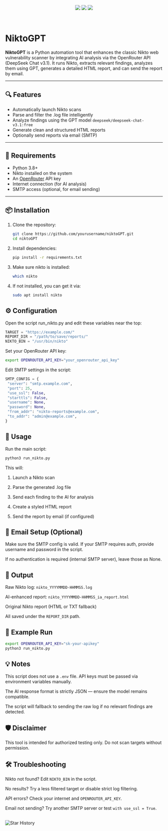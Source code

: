 <p align="center">
   <A href="https://github.com/sudo-q00us/NiktoGPT/issues"><img src="https://img.shields.io/github/issues/sudo-q00us/NiktoGPT"></A>
   <A href="https://github.com/sudo-q00us/NiktoGPT/issues?q=is%3Aissue%20state%3Aclosed"><img src="https://img.shields.io/github/issues-closed/sudo-q00us/NiktoGPT"></A>
   <A href="https://github.com/sudo-q00us/NiktoGPT/releases"><img src="https://img.shields.io/github/downloads/sudo-q00us/NiktoGPT/total"></A>
</p><BR>

# NiktoGPT

**NiktoGPT** is a Python automation tool that enhances the classic Nikto web vulnerability scanner by integrating AI analysis via the OpenRouter API (DeepSeek Chat v3.1). It runs Nikto, extracts relevant findings, analyzes them using GPT, generates a detailed HTML report, and can send the report by email.

---

## 🔍 Features

- Automatically launch Nikto scans
- Parse and filter the .log file intelligently
- Analyze findings using the GPT model `deepseek/deepseek-chat-v3.1:free`
- Generate clean and structured HTML reports
- Optionally send reports via email (SMTP)

---

## 🧰 Requirements

- Python 3.8+
- Nikto installed on the system
- An [OpenRouter](https://openrouter.ai/) API key
- Internet connection (for AI analysis)
- SMTP access (optional, for email sending)

---

## 📦 Installation

1. Clone the repository:
   ```bash
   git clone https://github.com/yourusername/niktoGPT.git
   cd niktoGPT

2. Install dependencies:
   ```bash
   pip install -r requirements.txt

3. Make sure nikto is installed:
   ```bash
   which nikto
   
4. If not installed, you can get it via:
   ```bash
   sudo apt install nikto

## ⚙️ Configuration

Open the script run_nikto.py and edit these variables near the top:
   ```python
   TARGET = "https://example.com/"
   REPORT_DIR = "/path/to/save/reports/"
   NIKTO_BIN = "/usr/bin/nikto"
   ```

Set your OpenRouter API key:
   ```bash
   export OPENROUTER_API_KEY="your_openrouter_api_key"
   ```
Edit SMTP settings in the script:
   ```python
   SMTP_CONFIG = {
    "server": "smtp.example.com",
    "port": 25,
    "use_ssl": False,
    "starttls": False,
    "username": None,
    "password": None,
    "from_addr": "nikto-reports@example.com",
    "to_addr": "admin@example.com",
}
```
## 🚀 Usage

Run the main script:
   ```bash
   python3 run_nikto.py
   ```
This will:

   1. Launch a Nikto scan

   2. Parse the generated .log file

   3. Send each finding to the AI for analysis

   4. Create a styled HTML report

   5. Send the report by email (if configured)

## 📨 Email Setup (Optional)

Make sure the SMTP config is valid. If your SMTP requires auth, provide username and password in the script.

If no authentication is required (internal SMTP server), leave those as None.

## 📁 Output

Raw Nikto log: ```nikto_YYYYMMDD-HHMMSS.log```

AI-enhanced report: ```nikto_YYYYMMDD-HHMMSS_ia_report.html```

Original Nikto report (HTML or TXT fallback)

All saved under the ```REPORT_DIR``` path.

## 🧪 Example Run
   ```bash
   export OPENROUTER_API_KEY="sk-your-apikey"
   python3 run_nikto.py
   ```
## 💡 Notes

This script does not use a ```.env``` file. API keys must be passed via environment variables manually.

The AI response format is strictly JSON — ensure the model remains compatible.

The script will fallback to sending the raw log if no relevant findings are detected.

## 🛡️ Disclaimer

This tool is intended for authorized testing only. Do not scan targets without permission.

## 🛠 Troubleshooting

Nikto not found? Edit ```NIKTO_BIN``` in the script.

No results? Try a less filtered target or disable strict log filtering.

API errors? Check your internet and ```OPENROUTER_API_KEY```.

Email not sending? Try another SMTP server or test ```with use_ssl = True```.

##
<picture>
  <source
    media="(prefers-color-scheme: dark)"
    srcset="
      https://api.star-history.com/svg?repos=sudo-q00us/NiktoGPT&type=Date&theme=dark
    "
  />
  <source
    media="(prefers-color-scheme: light)"
    srcset="
      https://api.star-history.com/svg?repos=sudo-q00us/NiktoGPT&type=Date&theme=dark
    "
  />
  <img
    alt="Star History"
    src="https://api.star-history.com/svg?repos=sudo-q00us/NiktoGPT&type=Date&theme=dark"
  />
</picture>
